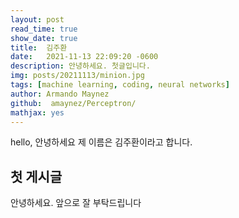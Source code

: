 ```yaml
---
layout: post
read_time: true
show_date: true
title:  김주환
date:   2021-11-13 22:09:20 -0600
description: 안녕하세요. 첫글입니다.
img: posts/20211113/minion.jpg 
tags: [machine learning, coding, neural networks]
author: Armando Maynez
github:  amaynez/Perceptron/
mathjax: yes
---
```

hello, 안녕하세요 제 이름은 김주환이라고 합니다.

## 첫 게시글	

안녕하세요. 앞으로 잘 부탁드립니다


